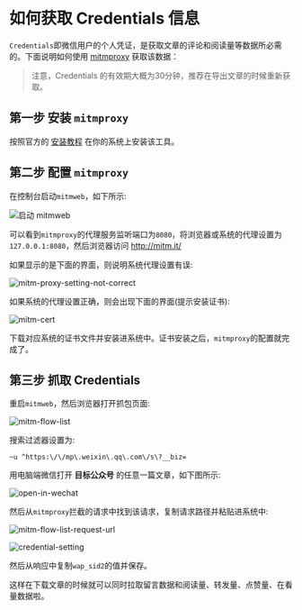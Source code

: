 # 如何获取 Credentials 信息

`Credentials`即微信用户的个人凭证，是获取文章的评论和阅读量等数据所必需的。下面说明如何使用 [mitmproxy](https://mitmproxy.org/) 获取该数据：

> 注意，Credentials 的有效期大概为30分钟，推荐在导出文章的时候重新获取。

## 第一步 安装 `mitmproxy`

按照官方的 [安装教程](https://docs.mitmproxy.org/stable/overview-installation/) 在你的系统上安装该工具。

## 第二步 配置 `mitmproxy`

在控制台启动`mitmweb`，如下所示:

![启动 mitmweb](https://github.com/user-attachments/assets/99bd08a4-5b5e-44a9-86f4-ffe0a7d82fc0)


可以看到`mitmproxy`的代理服务监听端口为`8080`，将浏览器或系统的代理设置为`127.0.0.1:8080`，然后浏览器访问 http://mitm.it/

如果显示的是下面的界面，则说明系统代理设置有误:

![mitm-proxy-setting-not-correct](https://github.com/user-attachments/assets/2d28f133-da7d-48ee-b5b8-17f1e272eac2)


如果系统的代理设置正确，则会出现下面的界面(提示安装证书):

![mitm-cert](https://github.com/user-attachments/assets/dc4fec08-4c08-4379-83ed-883da4ede561)


下载对应系统的证书文件并安装进系统中。证书安装之后，`mitmproxy`的配置就完成了。

## 第三步 抓取 Credentials

重启`mitmweb`，然后浏览器打开抓包页面:

![mitm-flow-list](https://github.com/user-attachments/assets/d1f01370-d54f-4703-a87c-119cc200c60c)


搜索过滤器设置为:

`~u ^https:\/\/mp\.weixin\.qq\.com\/s\?__biz=`

用电脑端微信打开 **目标公众号** 的任意一篇文章，如下图所示:

![open-in-wechat](https://github.com/user-attachments/assets/aa479405-a178-42f5-92c6-1d3e9b83f25f)


然后从`mitmproxy`拦截的请求中找到该请求，复制请求路径并粘贴进系统中:

![mitm-flow-list-request-url](https://github.com/user-attachments/assets/f1fa12f3-4692-406d-a67c-9e7f0a1ac35c)

![credential-setting](https://github.com/user-attachments/assets/8b74da47-df3b-47b1-a31e-284d4d4b2b26)

然后从响应中复制`wap_sid2`的值并保存。

这样在下载文章的时候就可以同时拉取留言数据和阅读量、转发量、点赞量、在看量数据啦。
